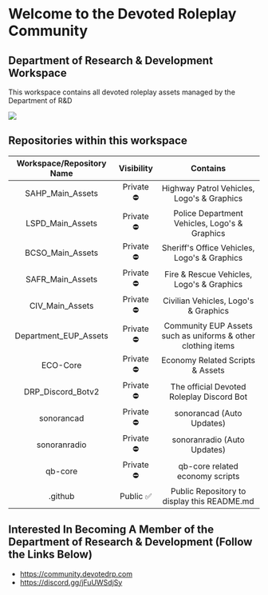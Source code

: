 # Welcome to the Devoted Roleplay Community
## Department of Research & Development Workspace
This workspace contains all devoted roleplay assets managed by the Department of R&D

<img src="https://imgur.com/EWgahT4.png">

## Repositories within this workspace

| Workspace/Repository Name       | Visibility               | Contains                                                     |
|               :---:             |          :---:           |          :---:                                               |
| SAHP_Main_Assets                | Private ⛔              | Highway Patrol Vehicles, Logo's & Graphics                    |
| LSPD_Main_Assets                | Private ⛔              | Police Department Vehicles, Logo's & Graphics                 |
| BCSO_Main_Assets                | Private ⛔              | Sheriff's Office Vehicles, Logo's & Graphics                  |
| SAFR_Main_Assets                | Private ⛔              | Fire & Rescue Vehicles, Logo's & Graphics                     |
| CIV_Main_Assets                 | Private ⛔              | Civilian Vehicles, Logo's & Graphics                          |
| Department_EUP_Assets           | Private ⛔              | Community EUP Assets such as uniforms & other clothing items  |
| ECO-Core                        | Private ⛔              | Economy Related Scripts & Assets                              |
| DRP_Discord_Botv2               | Private ⛔              | The official Devoted Roleplay Discord Bot                     |
| sonorancad                      | Private ⛔              | sonorancad (Auto Updates)                                     |
| sonoranradio                    | Private ⛔              | sonoranradio (Auto Updates)                                   |
| qb-core                         | Private ⛔              | qb-core related economy scripts                               |
| .github                         | Public ✅               | Public Repository to display this README.md                   |

## Interested In Becoming A Member of the Department of Research & Development (Follow the Links Below)

- https://community.devotedrp.com
- https://discord.gg/jFuUWSdjSy
